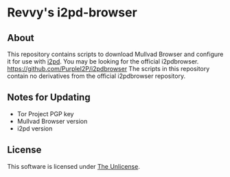 # Revvy's i2pd-browser
## About
This repository contains scripts to download Mullvad Browser and configure it for use with [i2pd](https://i2pd.website/).
You may be looking for the official i2pdbrowser. https://github.com/PurpleI2P/i2pdbrowser
The scripts in this repository contain no derivatives from the official i2pdbrowser repository.

## Notes for Updating
- Tor Project PGP key
- Mullvad Browser version
- i2pd version

## License
This software is licensed under [The Unlicense](https://unlicense.org/).
